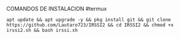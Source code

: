 COMANDOS DE INSTALACION #termux


<pre><code>apt update && apt upgrade -y && pkg install git && git clone https://github.com/Lautaro723/IRSSI2 && cd IRSSI2 && chmod +x irssi2.sh && bash irssi.sh</code></pre>
